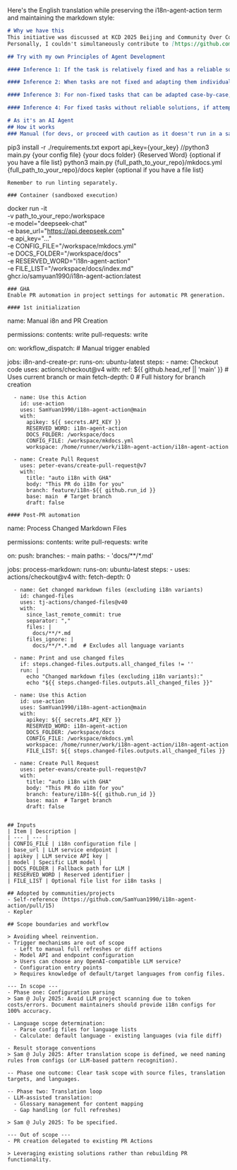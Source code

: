 Here's the English translation while preserving the i18n-agent-action term and maintaining the markdown style:

```markdown
# Why we have this
This initiative was discussed at KCD 2025 Beijing and Community Over Code 2025 China, where we ultimately decided to create an agent to handle i18n tasks for the community.  
Personally, I couldn't simultaneously contribute to [https://github.com/sustainable-computing-io/kepler-doc/issues/175](https://github.com/sustainable-computing-io/kepler-doc/issues/175) and participate in Community Over Code 2025's sessions.

## Try with my own Principles of Agent Development

#### Inference 1: If the task is relatively fixed and has a reliable solution, there's no need to involve a large model and take unnecessary risks.

#### Inference 2: When tasks are not fixed and adapting them individually becomes too complex, leverage the generalizability of large models and delegate accordingly.

#### Inference 3: For non-fixed tasks that can be adapted case-by-case, assess the situation. If using a large model, account for potential errors and implement proper error handling.

#### Inference 4: For fixed tasks without reliable solutions, if attempting creative approaches with large models, ensure manual oversight is available.

# As it's an AI Agent
## How it works
### Manual (for devs, or proceed with caution as it doesn't run in a sandbox)
```
pip3 install -r ./requirements.txt
export api_key={your_key}
//python3 main.py {your config file} {your docs folder} {Reserved Word} {optional if you have a file list}
python3 main.py {full_path_to_your_repo}/mkdocs.yml {full_path_to_your_repo}/docs kepler {optional if you have a file list}
```
Remember to run linting separately.

### Container (sandboxed execution)
```
docker run -it \
  -v path_to_your_repo:/workspace \
  -e model="deepseek-chat" \
  -e base_url="https://api.deepseek.com" \
  -e api_key="..." \
  -e CONFIG_FILE="/workspace/mkdocs.yml" \
  -e DOCS_FOLDER="/workspace/docs" \
  -e RESERVED_WORD="i18n-agent-action" \
  -e FILE_LIST="/workspace/docs/index.md" \
  ghcr.io/samyuan1990/i18n-agent-action:latest
```
### GHA
Enable PR automation in project settings for automatic PR generation.

#### 1st initialization
```
name: Manual i8n and PR Creation

permissions:
  contents: write
  pull-requests: write

on:
  workflow_dispatch:  # Manual trigger enabled

jobs:
  i8n-and-create-pr:
    runs-on: ubuntu-latest
    steps:
      - name: Checkout code
        uses: actions/checkout@v4
        with:
          ref: ${{ github.head_ref || 'main' }}  # Uses current branch or main
          fetch-depth: 0  # Full history for branch creation

      - name: Use this Action
        id: use-action
        uses: SamYuan1990/i18n-agent-action@main
        with:
          apikey: ${{ secrets.API_KEY }}
          RESERVED_WORD: i18n-agent-action
          DOCS_FOLDER: /workspace/docs
          CONFIG_FILE: /workspace/mkdocs.yml
          workspace: /home/runner/work/i18n-agent-action/i18n-agent-action

      - name: Create Pull Request
        uses: peter-evans/create-pull-request@v7
        with:
          title: "auto i18n with GHA"
          body: "This PR do i18n for you"
          branch: feature/i18n-${{ github.run_id }}
          base: main  # Target branch
          draft: false
```
#### Post-PR automation
```
name: Process Changed Markdown Files

permissions:
  contents: write
  pull-requests: write

on:
  push:
    branches:
      - main
    paths:
      - 'docs/**/*.md'

jobs:
  process-markdown:
    runs-on: ubuntu-latest
    steps:
      - uses: actions/checkout@v4
        with:
          fetch-depth: 0

      - name: Get changed markdown files (excluding i18n variants)
        id: changed-files
        uses: tj-actions/changed-files@v40
        with:
          since_last_remote_commit: true
          separator: ","
          files: |
            docs/**/*.md
          files_ignore: |
            docs/**/*.*.md  # Excludes all language variants

      - name: Print and use changed files
        if: steps.changed-files.outputs.all_changed_files != ''
        run: |
          echo "Changed markdown files (excluding i18n variants):"
          echo "${{ steps.changed-files.outputs.all_changed_files }}"

      - name: Use this Action
        id: use-action
        uses: SamYuan1990/i18n-agent-action@main
        with:
          apikey: ${{ secrets.API_KEY }}
          RESERVED_WORD: i18n-agent-action
          DOCS_FOLDER: /workspace/docs
          CONFIG_FILE: /workspace/mkdocs.yml
          workspace: /home/runner/work/i18n-agent-action/i18n-agent-action
          FILE_LIST: ${{ steps.changed-files.outputs.all_changed_files }}

      - name: Create Pull Request
        uses: peter-evans/create-pull-request@v7
        with:
          title: "auto i18n with GHA"
          body: "This PR do i18n for you"
          branch: feature/i18n-${{ github.run_id }}
          base: main  # Target branch
          draft: false
```  

## Inputs
| Item | Description |
| --- | --- | 
| CONFIG_FILE | i18n configuration file |
| base_url | LLM service endpoint |
| apikey | LLM service API key |
| model | Specific LLM model |
| DOCS_FOLDER | Fallback path for LLM |
| RESERVED_WORD | Reserved identifier |
| FILE_LIST | Optional file list for i18n tasks |

## Adopted by communities/projects
- Self-reference (https://github.com/SamYuan1990/i18n-agent-action/pull/15)
- Kepler

## Scope boundaries and workflow

> Avoiding wheel reinvention.
- Trigger mechanisms are out of scope
  - Left to manual full refreshes or diff actions
  - Model API and endpoint configuration
  > Users can choose any OpenAI-compatible LLM service?
  - Configuration entry points
  > Requires knowledge of default/target languages from config files.

--- In scope ---
- Phase one: Configuration parsing
> Sam @ July 2025: Avoid LLM project scanning due to token costs/errors. Document maintainers should provide i18n configs for 100% accuracy.

- Language scope determination:
  - Parse config files for language lists
  - Calculate: default language - existing languages (via file diff)

- Result storage conventions
> Sam @ July 2025: After translation scope is defined, we need naming rules from configs (or LLM-based pattern recognition).

-- Phase one outcome: Clear task scope with source files, translation targets, and languages.

-- Phase two: Translation loop
- LLM-assisted translation:
  - Glossary management for content mapping
  - Gap handling (or full refreshes)

> Sam @ July 2025: To be specified.

--- Out of scope ---
- PR creation delegated to existing PR Actions

> Leveraging existing solutions rather than rebuilding PR functionality.
```